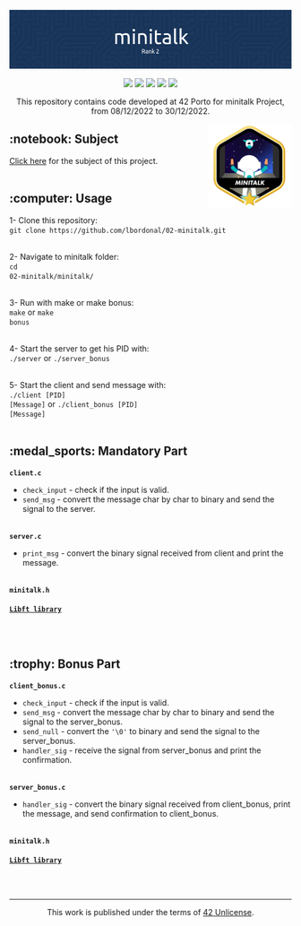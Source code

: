 <p align="center">
  <img src="https://github.com/lbordonal/lbordonal/blob/main/.titles/minitalk.png">
</p>

<p align="center">
	<img src="https://img.shields.io/badge/score-125%20%2F%20100%20%E2%98%85-9cf?style=flat-square" />
	<img src="https://img.shields.io/github/languages/code-size/lbordonal/02-minitalk?style=flat-square" />
	<img src="https://img.shields.io/github/languages/count/lbordonal/02-minitalk?style=flat-square" />
	<img src="https://img.shields.io/github/languages/top/lbordonal/02-minitalk?style=flat-square" />
	<img src="https://img.shields.io/github/last-commit/lbordonal/02-minitalk?style=flat-square" />
</p>

<p align="center">
This repository contains code developed at 42 Porto for minitalk Project, from 08/12/2022 to 30/12/2022.
</p>

<img src="https://github.com/lbordonal/lbordonal/blob/main/.42_badges/minitalkm.png" align="right" />
<h2>
	 :notebook: Subject
</h2>
<a href="https://github.com/lbordonal/02-minitalk/blob/main/Subject/en.subject.pdf">Click here</a> for the subject of this project.
<br /><br />

<h2 align="left">
	:computer: Usage
</h2>
1- Clone this repository: </br>
<code>git clone https://github.com/lbordonal/02-minitalk.git</code> </br></br>

2- Navigate to minitalk folder: </br>
<code>cd 02-minitalk/minitalk/</code><br /><br />

3- Run with make or make bonus: </br>
<code>make</code> or <code>make bonus</code><br /><br />

4- Start the server to get his PID with: </br>
<code>./server</code> or <code>./server_bonus</code><br /><br />

5- Start the client and send message with: </br>
<code>./client [PID] [Message]</code> or <code>./client_bonus [PID] [Message]</code><br /><br />

<h2 align="left">
	:medal_sports: Mandatory Part
</h2>

**`client.c`**

* `check_input`		- check if the input is valid.
* `send_msg`		- convert the message char by char to binary and send the signal to the server.</br></br>


**`server.c`**

* `print_msg`		- convert the binary signal received from client and print the message.</br></br>

**`minitalk.h`**</br></br>
[**`Libft library`**](https://github.com/lbordonal/00-Libft)

<br /><br />

<h2 align="left">
	:trophy: Bonus Part
</h2>

**`client_bonus.c`**

* `check_input`		- check if the input is valid.
* `send_msg`		- convert the message char by char to binary and send the signal to the server_bonus.
* `send_null`		- convert the <code>'\0'</code> to binary and send the signal to the server_bonus.
* `handler_sig`		- receive the signal from server_bonus and print the confirmation. </br></br>

**`server_bonus.c`**

* `handler_sig`		- convert the binary signal received from client_bonus, print the message, and send confirmation to client_bonus.</br></br>

**`minitalk.h`**</br></br>
[**`Libft library`**](https://github.com/lbordonal/00-Libft)

<br />
<br />
<hr/>
<p align="center">
This work is published under the terms of <a href="https://github.com/gcamerli/42unlicense">42 Unlicense</a>.
</p>
